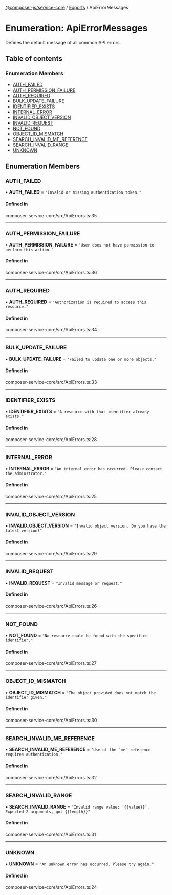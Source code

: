 [@composer-js/service-core](../README.md) / [Exports](../modules.md) / ApiErrorMessages

# Enumeration: ApiErrorMessages

Defines the default message of all common API errors.

## Table of contents

### Enumeration Members

- [AUTH\_FAILED](ApiErrorMessages.md#auth_failed)
- [AUTH\_PERMISSION\_FAILURE](ApiErrorMessages.md#auth_permission_failure)
- [AUTH\_REQUIRED](ApiErrorMessages.md#auth_required)
- [BULK\_UPDATE\_FAILURE](ApiErrorMessages.md#bulk_update_failure)
- [IDENTIFIER\_EXISTS](ApiErrorMessages.md#identifier_exists)
- [INTERNAL\_ERROR](ApiErrorMessages.md#internal_error)
- [INVALID\_OBJECT\_VERSION](ApiErrorMessages.md#invalid_object_version)
- [INVALID\_REQUEST](ApiErrorMessages.md#invalid_request)
- [NOT\_FOUND](ApiErrorMessages.md#not_found)
- [OBJECT\_ID\_MISMATCH](ApiErrorMessages.md#object_id_mismatch)
- [SEARCH\_INVALID\_ME\_REFERENCE](ApiErrorMessages.md#search_invalid_me_reference)
- [SEARCH\_INVALID\_RANGE](ApiErrorMessages.md#search_invalid_range)
- [UNKNOWN](ApiErrorMessages.md#unknown)

## Enumeration Members

### AUTH\_FAILED

• **AUTH\_FAILED** = ``"Invalid or missing authentication token."``

#### Defined in

composer-service-core/src/ApiErrors.ts:35

___

### AUTH\_PERMISSION\_FAILURE

• **AUTH\_PERMISSION\_FAILURE** = ``"User does not have permission to perform this action."``

#### Defined in

composer-service-core/src/ApiErrors.ts:36

___

### AUTH\_REQUIRED

• **AUTH\_REQUIRED** = ``"Authorization is required to access this resource."``

#### Defined in

composer-service-core/src/ApiErrors.ts:34

___

### BULK\_UPDATE\_FAILURE

• **BULK\_UPDATE\_FAILURE** = ``"Failed to update one or more objects."``

#### Defined in

composer-service-core/src/ApiErrors.ts:33

___

### IDENTIFIER\_EXISTS

• **IDENTIFIER\_EXISTS** = ``"A resource with that identifier already exists."``

#### Defined in

composer-service-core/src/ApiErrors.ts:28

___

### INTERNAL\_ERROR

• **INTERNAL\_ERROR** = ``"An internal error has occurred. Please contact the adminstrator."``

#### Defined in

composer-service-core/src/ApiErrors.ts:25

___

### INVALID\_OBJECT\_VERSION

• **INVALID\_OBJECT\_VERSION** = ``"Invalid object version. Do you have the latest version?"``

#### Defined in

composer-service-core/src/ApiErrors.ts:29

___

### INVALID\_REQUEST

• **INVALID\_REQUEST** = ``"Invalid message or request."``

#### Defined in

composer-service-core/src/ApiErrors.ts:26

___

### NOT\_FOUND

• **NOT\_FOUND** = ``"No resource could be found with the specified identifier."``

#### Defined in

composer-service-core/src/ApiErrors.ts:27

___

### OBJECT\_ID\_MISMATCH

• **OBJECT\_ID\_MISMATCH** = ``"The object provided does not match the identifier given."``

#### Defined in

composer-service-core/src/ApiErrors.ts:30

___

### SEARCH\_INVALID\_ME\_REFERENCE

• **SEARCH\_INVALID\_ME\_REFERENCE** = ``"Use of the `me` reference requires authentication."``

#### Defined in

composer-service-core/src/ApiErrors.ts:32

___

### SEARCH\_INVALID\_RANGE

• **SEARCH\_INVALID\_RANGE** = ``"Invalid range value: '{{value}}'. Expected 2 arguments, got {{length}}"``

#### Defined in

composer-service-core/src/ApiErrors.ts:31

___

### UNKNOWN

• **UNKNOWN** = ``"An unknown error has occurred. Please try again."``

#### Defined in

composer-service-core/src/ApiErrors.ts:24
